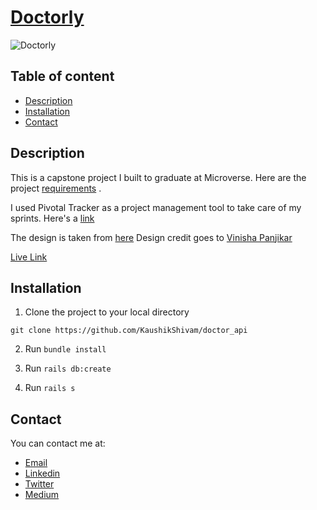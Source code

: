 # [Doctorly](https://doctorly-api.herokuapp.com/)

![Doctorly](screenshot.png)

## Table of content

- [Description](#description)
- [Installation](#installation)
- [Contact](#contact)

## Description

This is a capstone project I built to graduate at Microverse. Here are the project [requirements](https://www.notion.so/Final-Capstone-Project-Doctor-appointments-9b345aad940b4f0a951049fcb3da159f) .

I used Pivotal Tracker as a project management tool to take care of my sprints. Here's a [link](https://www.pivotaltracker.com/n/projects/2421361)

The design is taken from [here](https://www.behance.net/gallery/77208667/MediCo-Medical-mobile-app-UIUX-design)
Design credit goes to [Vinisha Panjikar](https://www.behance.net/vinishapanjikar)

[Live Link](https://doctorly-api.herokuapp.com/)

## Installation

1. Clone the project to your local directory

```
git clone https://github.com/KaushikShivam/doctor_api
```

2. Run `bundle install`

3. Run `rails db:create`

3. Run `rails s`

## Contact

You can contact me at:

- [Email](shivamkaushikofficial@gmail.com)
- [Linkedin](https://www.linkedin.com/in/shivam-kaushik-bb8162102/)
- [Twitter](https://twitter.com/kShivamDev)
- [Medium](https://medium.com/@shivamkaushikofficial)

